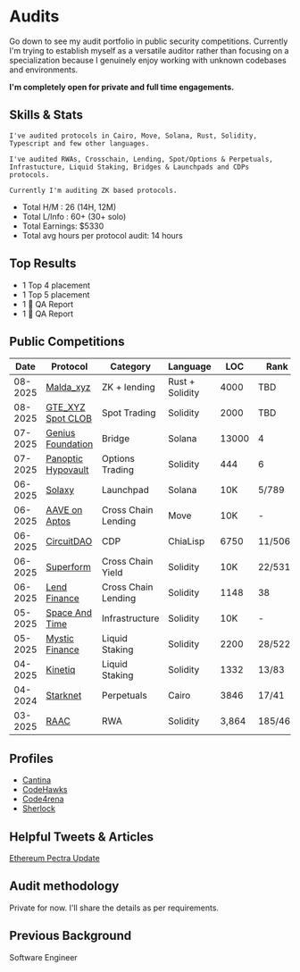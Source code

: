 # Audits
Go down to see my audit portfolio in public security competitions. 
Currently I'm trying to establish myself as a versatile auditor rather than focusing on a specialization because I genuinely enjoy working with unknown codebases and environments. 

**I'm completely open for private and full time engagements.** 

## Skills & Stats

```
I've audited protocols in Cairo, Move, Solana, Rust, Solidity, Typescript and few other languages. 

I've audited RWAs, Crosschain, Lending, Spot/Options & Perpetuals, Infrastucture, Liquid Staking, Bridges & Launchpads and CDPs protocols. 

Currently I'm auditing ZK based protocols. 
```

- Total H/M    : 26 (14H, 12M)
- Total L/Info : 60+ (30+ solo)
- Total Earnings: $5330
- Total avg hours per protocol audit: 14 hours 

## Top Results

- 1 Top 4 placement
- 1 Top 5 placement
- 1 🥇 QA Report
- 1 🥉 QA Report

## Public Competitions

| Date | Protocol | Category | Language | LOC | Rank | Findings | $$ | Report |
| ---- | ---- | ---- | ---- | ---- | ----- | ---- | ---- | ---- |
| 08-2025 | [Malda_xyz](https://malda.xyz/) | ZK + lending | Rust + Solidity  | 4000 | TBD | TBD | TBD | [report]()
| 08-2025 | [GTE_XYZ Spot CLOB](https://www.gte.xyz/) | Spot Trading | Solidity  | 2000 | TBD | TBD | TBD | [report](https://code4rena.com/audits/2025-07-gte-spot-clob-and-router/submissions?page=1&filter=all&search=dystopia)
| 07-2025 | [Genius Foundation](https://x.com/GeniusFDN) | Bridge | Solana  | 13000 | 4 | 1H, 1L, 1QA | $1750 | [report](https://cantina.xyz/code/12acc80c-4e4c-4081-a0a3-faa92150651a/findings?created_by=dystopia&status=confirmed,duplicate)
| 07-2025 | [Panoptic Hypovault](https://panoptic.xyz/) | Options Trading | Solidity  | 444 | 6 | 🥉QA  | $126 | [report](https://code4rena.com/audits/2025-06-panoptic-hypovault/submissions/S-788)
| 06-2025 | [Solaxy](https://solaxy.io/) | Launchpad | Solana  | 10K | 5/789 | 1H, 2M | $710 | [report](https://cantina.xyz/code/50d38b86-80a0-49af-9df8-70d7d601b7d7/findings?created_by=dystopia&status=confirmed,duplicate)
| 06-2025 | [AAVE on Aptos](https://aave.com/) | Cross Chain Lending | Move  | 10K | - | 4L, 1QA | - | [report](https://cantina.xyz/code/ad445d42-9d39-4bcf-becb-0c6c8689b767/findings?created_by=dystopia&status=duplicate,confirmed)
| 06-2025 | [CircuitDAO](https://circuitdao.com/) | CDP | ChiaLisp  | 6750 | 11/506 | 1M | $450 | [report](https://cantina.xyz/code/7d650b99-8a40-49d1-9b65-2b060accfbb7/findings?status=duplicate,confirmed&created_by=dystopia)
| 06-2025 | [Superform](https://www.superform.xyz/) | Cross Chain Yield | Solidity  | 10K | 22/531 | 1H, 1M, 3L, 1QA | $215 | [report](https://cantina.xyz/code/ba62fa4e-f933-4eec-b9ac-868325f4a694/findings?created_by=dystopia&status=duplicate,confirmed)
| 06-2025 | [Lend Finance](https://www.lend.finance/) | Cross Chain Lending | Solidity  | 1148 | 38 | 6H, 1M | $57 | [report](https://audits.sherlock.xyz/contests/908/report)
| 05-2025 | [Space And Time](https://www.spaceandtime.io/) | Infrastructure | Solidity  | 10K | - | 2L, 1QA | - | [report](https://cantina.xyz/code/3cc30b66-1cba-4044-968f-a0817cd7bf83/findings?created_by=dystopia&status=duplicate,confirmed)
| 05-2025 | [Mystic Finance](https://mysticfinance.xyz/) | Liquid Staking | Solidity  | 2200 | 28/522 | 2H, 3M | $121 | [report](https://cantina.xyz/code/c160af78-28f8-47f7-9926-889b3864c6d8/findings?created_by=dystopia&status=duplicate)
| 04-2025 | [Kinetiq](https://kinetiq.xyz/) | Liquid Staking | Solidity  | 1332 | 13/83 | 🥇 QA | $568 | [report](https://code4rena.com/audits/2025-04-kinetiq/submissions/S-1057)
| 04-2024 |[Starknet](https://www.starknet.io/) | Perpetuals | Cairo | 3846 | 17/41 | 1H, 1M | $1270 | [report](https://code4rena.com/audits/2025-03-starknet-perpetual/submissions?page=1&filter=awardable&search=dys)
| 03-2025 | [RAAC](https://www.raac.io/) | RWA | Solidity  | 3,864 | 185/462 | 3H, 3M, 1L | $63 | [report](https://codehawks.cyfrin.io/c/2025-02-raac/results?lt=contest&page=47&sc=reward&sj=reward&t=report)


## Profiles
- [Cantina](https://cantina.xyz/u/dystopia)
- [CodeHawks](https://profiles.cyfrin.io/u/dystopiaxyz)
- [Code4rena](https://code4rena.com/@dystopia)
- [Sherlock](https://audits.sherlock.xyz/watson/dystopia)


## Helpful Tweets & Articles
[Ethereum Pectra Update](https://x.com/dystopiaxyz/status/1920392761326317992)


## Audit methodology
Private for now. I'll share the details as per requirements. 


## Previous Background
Software Engineer